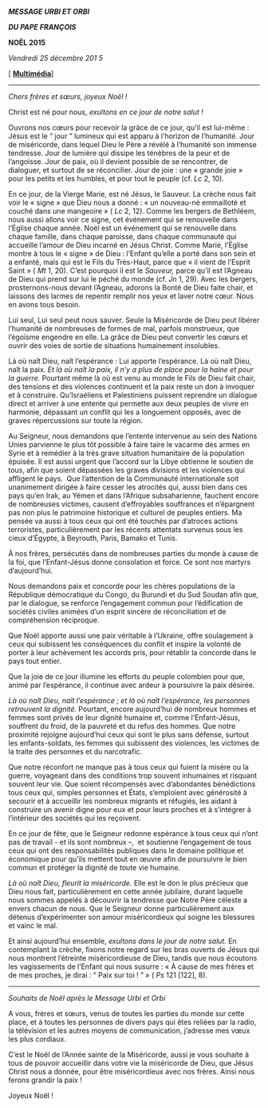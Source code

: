 ***MESSAGE URBI ET ORBI***

***DU PAPE FRANÇOIS***

**NOËL 2015**

*Vendredi* *25 décembre 201* *5*

[ **[Multimédia](http://w2.vatican.va/content/francesco/fr/events/event.dir.html/content/vaticanevents/fr/2015/12/25/urbietorbi.html)**]

* * *

*Chers frères et sœurs, joyeux Noël !*

Christ est né pour nous, *exultons en ce jour de notre salut !*

Ouvrons nos cœurs pour recevoir la grâce de ce jour, qu’il est lui-même : Jésus est le “ jour ” lumineux qui est apparu à l’horizon de l’humanité. Jour de miséricorde, dans lequel Dieu le Père a révélé à l’humanité son immense tendresse. Jour de lumière qui dissipe les ténèbres de la peur et de l’angoisse. Jour de paix, où il devient possible de se rencontrer, de dialoguer, et surtout de se réconcilier. Jour de joie : une « grande joie » pour les petits et les humbles, et pour tout le peuple (cf. *Lc* 2, 10).

En ce jour, de la Vierge Marie, est né Jésus, le Sauveur. La crèche nous fait voir le « signe » que Dieu nous a donné : « un nouveau-né emmailloté et couché dans une mangeoire » ( *Lc* 2, 12). Comme les bergers de Bethléem, nous aussi allons voir ce signe, cet événement qui se renouvelle dans l’Église chaque année. Noël est un événement qui se renouvelle dans chaque famille, dans chaque paroisse, dans chaque communauté qui accueille l’amour de Dieu incarné en Jésus Christ. Comme Marie, l’Église montre à tous le « signe » de Dieu : l’Enfant qu’elle a porté dans son sein et a enfanté, mais qui est le Fils du Très-Haut, parce que « il vient de l’Esprit Saint » ( *Mt* 1, 20). C’est pourquoi il est le *Sauveur,* parce qu’il est l’Agneau de Dieu qui prend sur lui le péché du monde (cf. *Jn* 1, 29). Avec les bergers, prosternons-nous devant l’Agneau, adorons la Bonté de Dieu faite chair, et laissons des larmes de repentir remplir nos yeux et laver notre cœur. Nous en avons tous besoin.

Lui seul, Lui seul peut nous sauver. Seule la Miséricorde de Dieu peut libérer l’humanité de nombreuses de formes de mal, parfois monstrueux, que l’égoïsme engendre en elle. La grâce de Dieu peut convertir les cœurs et ouvrir des voies de sortie de situations humainement insolubles.

Là où naît Dieu, naît l’espérance : Lui apporte l’espérance. Là où naît Dieu, naît la paix. *Et là où naît la paix, il n’y a plus de place pour la haine et pour la guerre.* Pourtant même là où est venu au monde le Fils de Dieu fait chair, des tensions et des violences continuent et la paix reste un don à invoquer et à construire. Qu’Israéliens et Palestiniens puissent reprendre un dialogue direct et arriver à une entente qui permette aux deux peuples de vivre en harmonie, dépassant un conflit qui les a longuement opposés, avec de graves répercussions sur toute la région.

Au Seigneur, nous demandons que l’entente intervenue au sein des Nations Unies parvienne le plus tôt possible à faire taire le vacarme des armes en Syrie et à remédier à la très grave situation humanitaire de la population épuisée. Il est aussi urgent que l’accord sur la Libye obtienne le soutien de tous, afin que soient dépassées les graves divisions et les violences qui affligent le pays.  Que l’attention de la Communauté internationale soit unanimement dirigée à faire cesser les atrocités qui, aussi bien dans ces pays qu’en Irak, au Yémen et dans l’Afrique subsaharienne, fauchent encore de nombreuses victimes, causent d’effroyables souffrances et n’épargnent pas non plus le patrimoine historique et culturel de peuples entiers. Ma pensée va aussi à tous ceux qui ont été touchés par d’atroces actions terroristes, particulièrement par les récents attentats survenus sous les cieux d’Égypte, à Beyrouth, Paris, Bamako et Tunis.

À nos frères, persécutés dans de nombreuses parties du monde à cause de la foi, que l’Enfant-Jésus donne consolation et force. Ce sont nos martyrs d’aujourd’hui.

Nous demandons paix et concorde pour les chères populations de la République démocratique du Congo, du Burundi et du Sud Soudan afin que, par le dialogue, se renforce l’engagement commun pour l’édification de sociétés civiles animées d’un esprit sincère de réconciliation et de compréhension réciproque.

Que Noël apporte aussi une paix véritable à l’Ukraine, offre soulagement à ceux qui subissent les conséquences du conflit et inspire la volonté de porter à leur achèvement les accords pris, pour rétablir la concorde dans le pays tout entier.

Que la joie de ce jour illumine les efforts du peuple colombien pour que, animé par l’espérance, il continue avec ardeur à poursuivre la paix désirée.

*Là où naît Dieu, naît l’espérance ; et là où naît l’espérance, les personnes retrouvent la dignité.* Pourtant, encore aujourd’hui de nombreux hommes et femmes sont privés de leur dignité humaine et, comme l’Enfant-Jésus, souffrent du froid, de la pauvreté et du refus des hommes. Que notre proximité rejoigne aujourd’hui ceux qui sont le plus sans défense, surtout les enfants-soldats, les femmes qui subissent des violences, les victimes de la traite des personnes et du narcotrafic.

Que notre réconfort ne manque pas à tous ceux qui fuient la misère ou la guerre, voyageant dans des conditions trop souvent inhumaines et risquant souvent leur vie. Que soient récompensés avec d’abondantes bénédictions tous ceux qui, simples personnes et États, s’emploient avec générosité à secourir et à accueillir les nombreux migrants et réfugiés, les aidant à construire un avenir digne pour eux et pour leurs proches et à s’intégrer à l’intérieur des sociétés qui les reçoivent.

En ce jour de fête, que le Seigneur redonne espérance à tous ceux qui n’ont pas de travail - et ils sont nombreux –,  et soutienne l’engagement de tous ceux qui ont des responsabilités publiques dans le domaine politique et économique pour qu’ils mettent tout en œuvre afin de poursuivre le bien commun et protéger la dignité de toute vie humaine.

*Là où naît Dieu, fleurit la miséricorde.* Elle est le don le plus précieux que Dieu nous fait, particulièrement en cette année jubilaire, durant laquelle nous sommes appelés à découvrir la tendresse que Notre Père céleste a envers chacun de nous. Que le Seigneur donne particulièrement aux détenus d’expérimenter son amour miséricordieux qui soigne les blessures et vainc le mal.

Et ainsi aujourd’hui ensemble, *exultons dans le jour de notre salut.* En contemplant la crèche, fixons notre regard sur les bras ouverts de Jésus qui nous montrent l’étreinte miséricordieuse de Dieu, tandis que nous écoutons les vagissements de l’Enfant qui nous susurre : « À cause de mes frères et de mes proches, je dirai : “ Paix sur toi ! ” » ( *Ps* 121 [122], 8).

* * *

*Souhaits de Noël après le Message Urbi et Orbi*

A vous, frères et sœurs, venus de toutes les parties du monde sur cette place, et à toutes les personnes de divers pays qui êtes reliées par la radio, la télévision et les autres moyens de communication, j’adresse mes vœux les plus cordiaux.

C’est le Noël de l’Année sainte de la Miséricorde, aussi je vous souhaite à tous de pouvoir accueillir dans votre vie la miséricorde de Dieu, que Jésus Christ nous a donnée, pour être miséricordieux avec nos frères. Ainsi nous ferons grandir la paix !

Joyeux Noël !